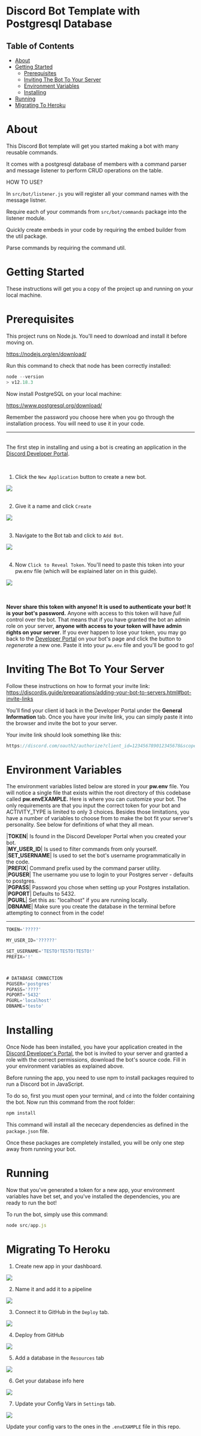 # Discord Bot Template with Postgresql Database

## Table of Contents

- [About](#about)
- [Getting Started](#getting_started)
    - [Prerequisites](#getting_started)
    - [Inviting The Bot To Your Server](#invite)
    - [Environment Variables](#env_var)
    - [Installing](#installing)
- [Running](#running)
- [Migrating To Heroku](#heroku)


# About <a name = "about"></a>

This Discord Bot template will get you started making a bot with many reusable commands.

It comes with a postgresql database of members with a command parser and message listener to perform CRUD operations on the table.

HOW TO USE?

In `src/bot/listener.js` you will register all your command names with the message listner.

Require each of your commands from `src/bot/commands` package into the listener module.

Quickly create embeds in your code by requiring the embed builder from the util package.

Parse commands by requiring the command util.

# Getting Started <a name = "getting_started"></a>

These instructions will get you a copy of the project up and running on your local machine.

# Prerequisites <a name = "pres"></a>


This project runs on Node.js. You'll need to download and install it before moving on.


https://nodejs.org/en/download/

Run this command to check that node has been correctly installed:
```javascript
node --version
> v12.18.3
```

Now install PostgreSQL on your local machine:

https://www.postgresql.org/download/

Remember the password you choose here when you go through the installation process. You will need to use it in your code.


-----
\
The first step in installing and using a bot is creating an application in the [Discord Developer Portal](https://discord.com/developers/applications).

<br>

1. Click the `New Application` button to create a new bot.

<img src="https://i.imgur.com/RS7HNEk.png">

<br>
<br>

2. Give it a name and click `Create`

<img src="https://i.imgur.com/n0lJjsW.png">

<br>
<br>

3. Navigate to the Bot tab and click to `Add Bot`.

<img src="https://i.imgur.com/N3L6bln.png">

<br>
<br>

4. Now `Click to Reveal Token`. You'll need to paste this token into your pw.env file (which will be explained later on in this guide).

<img src='https://i.imgur.com/X115w03.png'>
<br>

<br>
<br>

__Never share this token with anyone! It is used to authenticate your bot! It is your bot's password.__ Anyone with access to this token will have *full* control over the bot. That means that if you have granted the bot an admin role on your server, __anyone with access to your token will have admin rights on your server__. If you ever happen to lose your token, you may go back to the [Developer Portal](https://discord.com/developers/applications) on your bot's page and click the button to _regenerate_ a new one. Paste it into your `pw.env` file and you'll be good to go!

# Inviting The Bot To Your Server <a name="invite"></a>
Follow these instructions on how to format your invite link: https://discordjs.guide/preparations/adding-your-bot-to-servers.html#bot-invite-links

You'll find your client id back in the Developer Portal under the __General Information__ tab.
Once you have your invite link, you can simply paste it into the browser and invite the bot to your server.

Your invite link should look something like this:
```javascript
https://discord.com/oauth2/authorize?client_id=123456789012345678&scope=bot
```

# Environment Variables <a name = "env_var"></a>
The environment variables listed below are stored in your __pw.env__ file. You will notice a single file that exists within the root directory of this codebase called __pw.envEXAMPLE.__ Here is where you can customize your bot. The only requirements are that you input the correct token for your bot and ACTIVITY_TYPE is limited to only 3 choices. Besides those limitations, you have a number of variables to choose from to make the bot fit your server's personality. See below for definitions of what they all mean.

|__TOKEN__| Is found in the Discord Developer Portal when you created your bot.\
|__MY_USER_ID__| Is used to filter commands from only yourself.\
|__SET_USERNAME__| Is used to set the bot's username programmatically in the code.\
|__PREFIX__| Command prefix used by the command parser utility.\
|__PGUSER__| The username you use to login to your Postgres server - defaults to postgres.\
|__PGPASS__| Password you chose when setting up your Postgres installation.\
|__PGPORT__| Defaults to 5432.\
|__PGURL__| Set this as: "localhost" if you are running locally.\
|__DBNAME__| Make sure you create the database in the terminal before attempting to connect from in the code!

-----

```JAVASCRIPT
TOKEN='?????'

MY_USER_ID='??????'

SET_USERNAME='TESTO!TESTO!TESTO!'
PREFIX='!'



# DATABASE CONNECTION
PGUSER='postgres'
PGPASS='????'
PGPORT='5432'
PGURL='localhost'
DBNAME='testo'
```

# Installing <a name = "installing"></a>


Once Node has been installed, you have your application created in the [Discord Developer's Portal](https://discord.com/developers/applications), the bot is invited to your server and granted a role with the correct permissions, download the bot's source code. Fill in your environment variables as explained above.

Before running the app, you need to use npm to install packages required to run a Discord bot in JavaScript.

To do so, first you must open your terminal, and `cd` into the folder containing the bot. Now run this command from the root folder:
```javascript
npm install
```

This command will install all the nececary dependencies as defined in the `package.json` file.

Once these packages are completely installed, you will be only one step away from running your bot.

# Running <a name = "running"></a>

Now that you've generated a token for a new app, your environment variables have bet set, and you've installed the dependencies, you are ready to run the bot!

To run the bot, simply use this command:
```javascript
node src/app.js
```

# Migrating To Heroku

1. Create new app in your dashboard.
<img src ="./readme/1.png">

2. Name it and add it to a pipeline
<img src ="./readme/2.png">

3. Connect it to GitHub in the `Deploy` tab.
<img src ="./readme/3.png">

4. Deploy from GitHub
<img src ="./readme/4.png">

5. Add a database in the `Resources` tab
<img src ="./readme/5.png">

6. Get your database info here
<img src ="./readme/6.png">


7. Update your Config Vars in `Settings` tab.
<img src ="./readme/7.png">

Update your config vars to the ones in the `.envEXAMPLE` file in this repo.
